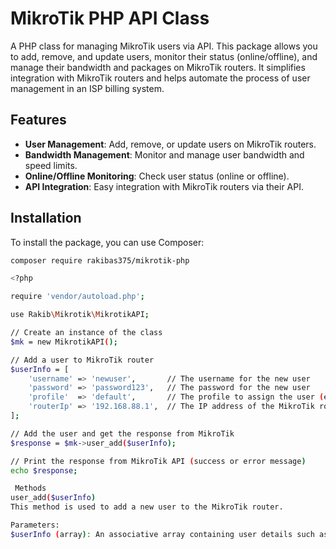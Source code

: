 # MikroTik PHP API Class

A PHP class for managing MikroTik users via API. This package allows you to add, remove, and update users, monitor their status (online/offline), and manage their bandwidth and packages on MikroTik routers. It simplifies integration with MikroTik routers and helps automate the process of user management in an ISP billing system.

## Features

- **User Management**: Add, remove, or update users on MikroTik routers.
- **Bandwidth Management**: Monitor and manage user bandwidth and speed limits.
- **Online/Offline Monitoring**: Check user status (online or offline).
- **API Integration**: Easy integration with MikroTik routers via their API.

## Installation

To install the package, you can use Composer:

```bash
composer require rakibas375/mikrotik-php

<?php

require 'vendor/autoload.php';

use Rakib\Mikrotik\MikrotikAPI;

// Create an instance of the class
$mk = new MikrotikAPI();

// Add a user to MikroTik router
$userInfo = [
    'username' => 'newuser',       // The username for the new user
    'password' => 'password123',   // The password for the new user
    'profile'  => 'default',       // The profile to assign the user (e.g., bandwidth profile)
    'routerIp' => '192.168.88.1',  // The IP address of the MikroTik router
];

// Add the user and get the response from MikroTik
$response = $mk->user_add($userInfo);

// Print the response from MikroTik API (success or error message)
echo $response;

 Methods
user_add($userInfo)
This method is used to add a new user to the MikroTik router.

Parameters:
$userInfo (array): An associative array containing user details such as username, password, and profile.
